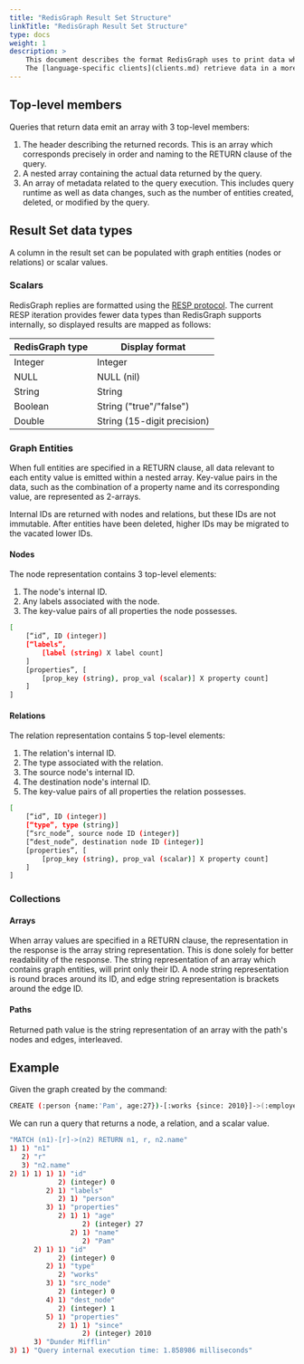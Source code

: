 ```yaml
---
title: "RedisGraph Result Set Structure"
linkTitle: "RedisGraph Result Set Structure"
type: docs
weight: 1
description: >
    This document describes the format RedisGraph uses to print data when accessed through the `redis-cli` utility.
    The [language-specific clients](clients.md) retrieve data in a more succinct format, and provide their own functionality for printing result sets.
---
```


## Top-level members
Queries that return data emit an array with 3 top-level members:

1. The header describing the returned records. This is an array which corresponds precisely in order and naming to the RETURN clause of the query.
2. A nested array containing the actual data returned by the query.
3. An array of metadata related to the query execution. This includes query runtime as well as data changes, such as the number of entities created, deleted, or modified by the query.

## Result Set data types

A column in the result set can be populated with graph entities (nodes or relations) or scalar values.

### Scalars

RedisGraph replies are formatted using the [RESP protocol](https://redis.io/topics/protocol). The current RESP iteration provides fewer data types than RedisGraph supports internally, so displayed results are mapped as follows:

| RedisGraph type | Display format              |
|-----------------|-----------------------------|
| Integer         | Integer                     |
| NULL            | NULL (nil)                  |
| String          | String                      |
| Boolean         | String ("true"/"false")     |
| Double          | String (15-digit precision) |


### Graph Entities

When full entities are specified in a RETURN clause, all data relevant to each entity value is emitted within a nested array. Key-value pairs in the data, such as the combination of a property name and its corresponding value, are represented as 2-arrays.

Internal IDs are returned with nodes and relations, but these IDs are not immutable. After entities have been deleted, higher IDs may be migrated to the vacated lower IDs.

#### Nodes

The node representation contains 3 top-level elements:

1. The node's internal ID.
2. Any labels associated with the node.
3. The key-value pairs of all properties the node possesses.

```sh
[	
    [“id”, ID (integer)]
    [“labels”,
        [label (string) X label count]
    ]
    [properties”, [
        [prop_key (string), prop_val (scalar)] X property count]
    ]
]
```

#### Relations

The relation representation contains 5 top-level elements:

1. The relation's internal ID.
2. The type associated with the relation.
3. The source node's internal ID.
4. The destination node's internal ID.
5. The key-value pairs of all properties the relation possesses.

```sh
[	
    [“id”, ID (integer)]
    [“type”, type (string)]
    [“src_node”, source node ID (integer)]
    [“dest_node”, destination node ID (integer)]
    [properties”, [
        [prop_key (string), prop_val (scalar)] X property count]
    ]
]
```

### Collections

#### Arrays
When array values are specified in a RETURN clause, the representation in the response is the array string representation. This is done solely for better readability of the response.
The string representation of an array which contains graph entities, will print only their ID. A node string representation is round braces around its ID, and edge string representation is brackets around the edge ID.

#### Paths
Returned path value is the string representation of an array with the path's nodes and edges, interleaved.

## Example

Given the graph created by the command:

```sh
CREATE (:person {name:'Pam', age:27})-[:works {since: 2010}]->(:employer {name:'Dunder Mifflin'})""
```

We can run a query that returns a node, a relation, and a scalar value.

```sh
"MATCH (n1)-[r]->(n2) RETURN n1, r, n2.name"
1) 1) "n1"
   2) "r"
   3) "n2.name"
2) 1) 1) 1) 1) "id"
            2) (integer) 0
         2) 1) "labels"
            2) 1) "person"
         3) 1) "properties"
            2) 1) 1) "age"
                  2) (integer) 27
               2) 1) "name"
                  2) "Pam"
      2) 1) 1) "id"
            2) (integer) 0
         2) 1) "type"
            2) "works"
         3) 1) "src_node"
            2) (integer) 0
         4) 1) "dest_node"
            2) (integer) 1
         5) 1) "properties"
            2) 1) 1) "since"
                  2) (integer) 2010
      3) "Dunder Mifflin"
3) 1) "Query internal execution time: 1.858986 milliseconds"
```

